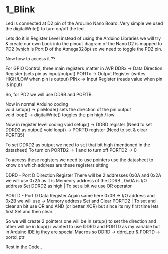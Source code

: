 # 1_Blink
Led is connected at D2 pin of the Arduino Nano Board.
Very simple we used the digitalWrite() to turn on/off the led.

Lets do it in Register Level instead of using the Arduino Libraries we will try & create our own
Look into the pinout diagram of the Nano D2 is mapped to PD2 (which is Port D of the Atmega328p)
so we need to toggle the PD2 pin.

Now how to access it ??

For GPIO Control, three main registers matter in AVR
DDRx -> Data Direction Register (sets pin as input/output)
PORTx -> Output Register (writes HIGH/LOW when pin is output)
PINx -> Input Register (reads value when pin is input)

So, for PD2 we will use DDRB and PORTB

Now in normal Arduino coding  
void setup() -> pinMode() sets the direction of the pin output  
void loop() -> digitalWrite() toggles the pin high / low

Now in register level coding 
void setup() -> DDRD register (Need to set DDRD2 as output) 
void loop() -> PORTD register (Need to set & clear PORTB5)

To set DDRD2 as output we need to set that bit high (mentioned in the datasheet)
To turn on PORTD2 -> 1 and to turn off PORTD2 -> 0

To access these registers we need to use pointers
use the datasheet to know on which address are these registers sitting 

DDRD - Port D Direction Register 
There will be 2 addresses 0x0A and 0x2A we will use 0x2A as it is Memeory address of the DDRB , 0x0A is I/O address
Set DDRD2 as high | To set a bit we use OR operator 

PORTD - Port D Data Register
Again same here 0x0B -> I/O address and 0x2B we will use -> Memory address
Set and Clear PORTD2 | To set and clear an bit use OR and AND (or better XOR) but since its my first time lets first Set and then clear

So we will create 2 pointers one will be in setup() to set the direction and other will be in loop()
i wanted to use DDRD and PORTD as my variable but in Arduino IDE ig they are special Macros 
so DDRD -> ddrd_ptr & PORTD -> portd_ptr

Rest in the Code..
